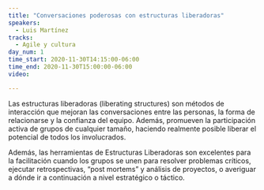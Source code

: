 ```yaml
---
title: "Conversaciones poderosas con estructuras liberadoras"
speakers:
  - Luis Martínez
tracks:
  - Agile y cultura
day_num: 1
time_start: 2020-11-30T14:15:00-06:00
time_end: 2020-11-30T15:00:00-06:00
video: 

---
```

Las estructuras liberadoras (liberating structures) son métodos de interacción que mejoran las conversaciones entre las personas, la forma de relacionarse y la confianza del equipo. Además, promueven la participación activa de grupos de cualquier tamaño, haciendo realmente posible liberar el potencial de todos los involucrados.

Además, las herramientas de Estructuras Liberadoras son excelentes para la facilitación cuando los grupos se unen para resolver problemas críticos, ejecutar retrospectivas, “post mortems” y análisis de proyectos, o averiguar a dónde ir a continuación a nivel estratégico o táctico.